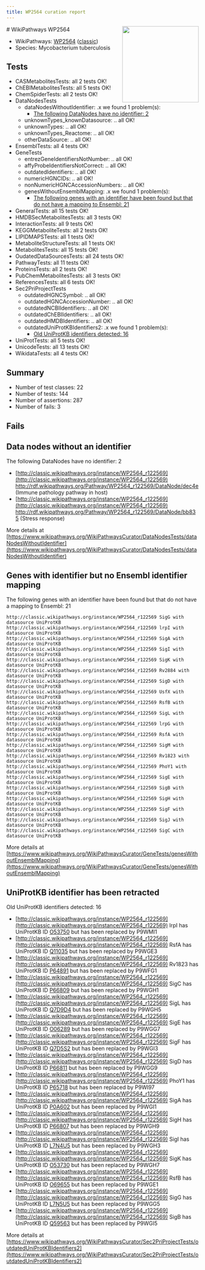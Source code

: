 ```yaml
---
title: WP2564 curation report
---
```


<img style="float: right; width: 200px" src="https://upload.wikimedia.org/wikipedia/commons/thumb/8/83/Wplogo_with_text_500.png/640px-Wplogo_with_text_500.png" />
# WikiPathways WP2564

* WikiPathways: [WP2564](https://wikipathways.org/pathways/WP2564) ([classic](https://classic.wikipathways.org/instance/WP2564))
* Species: Mycobacterium tuberculosis
## Tests
* CASMetabolitesTests: all 2 tests OK!
* ChEBIMetabolitesTests: all 5 tests OK!
* ChemSpiderTests: all 2 tests OK!
* DataNodesTests
    * dataNodesWithoutIdentifier: .x we found 1 problem(s):
        * [The following DataNodes have no identifier: 2](#d2d32fa1)
    * unknownTypes_knownDatasource: .. all OK!
    * unknownTypes: .. all OK!
    * unknownTypes_Reactome: .. all OK!
    * otherDataSource: .. all OK!
* EnsemblTests: all 4 tests OK!
* GeneTests
    * entrezGeneIdentifiersNotNumber: .. all OK!
    * affyProbeIdentifiersNotCorrect: .. all OK!
    * outdatedIdentifiers: .. all OK!
    * numericHGNCIDs: .. all OK!
    * nonNumericHGNCAccessionNumbers: .. all OK!
    * genesWithoutEnsemblMapping: .x we found 1 problem(s):
        * [The following genes with an identifier have been found but that do not have a mapping to Ensembl: 21](#c4e5432d)
* GeneralTests: all 15 tests OK!
* HMDBSecMetabolitesTests: all 3 tests OK!
* InteractionTests: all 9 tests OK!
* KEGGMetaboliteTests: all 2 tests OK!
* LIPIDMAPSTests: all 1 tests OK!
* MetaboliteStructureTests: all 1 tests OK!
* MetabolitesTests: all 15 tests OK!
* OudatedDataSourcesTests: all 24 tests OK!
* PathwayTests: all 11 tests OK!
* ProteinsTests: all 2 tests OK!
* PubChemMetabolitesTests: all 3 tests OK!
* ReferencesTests: all 6 tests OK!
* Sec2PriProjectTests
    * outdatedHGNCSymbol: .. all OK!
    * outdatedHGNCAccessionNumber: .. all OK!
    * outdatedNCBIIdentifiers: .. all OK!
    * outdatedChEBIIdentifiers: .. all OK!
    * outdatedHMDBIdentifiers: .. all OK!
    * outdatedUniProtKBIdentifiers2: .x we found 1 problem(s):
        * [Old UniProtKB identifiers detected: 16](#26bd566e)
* UniProtTests: all 5 tests OK!
* UnicodeTests: all 13 tests OK!
* WikidataTests: all 4 tests OK!


## Summary

* Number of test classes: 22
* Number of tests: 144
* Number of assertions: 287
* Number of fails: 3

## Fails

<a name="d2d32fa1" />

## Data nodes without an identifier

The following DataNodes have no identifier: 2

* [http://classic.wikipathways.org/instance/WP2564_r122569](http://classic.wikipathways.org/instance/WP2564_r122569) http://rdf.wikipathways.org/Pathway/WP2564_r122569/DataNode/dec4e (Immune pathology pathway in host)
* [http://classic.wikipathways.org/instance/WP2564_r122569](http://classic.wikipathways.org/instance/WP2564_r122569) http://rdf.wikipathways.org/Pathway/WP2564_r122569/DataNode/bb835 (Stress response)


More details at [https://www.wikipathways.org/WikiPathwaysCurator/DataNodesTests/dataNodesWithoutIdentifier](https://www.wikipathways.org/WikiPathwaysCurator/DataNodesTests/dataNodesWithoutIdentifier)

<a name="c4e5432d" />

## Genes with identifier but no Ensembl identifier mapping

The following genes with an identifier have been found but that do not have a mapping to Ensembl: 21
```
http://classic.wikipathways.org/instance/WP2564_r122569 SigG with datasource UniProtKB
http://classic.wikipathways.org/instance/WP2564_r122569 lrpI with datasource UniProtKB
http://classic.wikipathways.org/instance/WP2564_r122569 SigA with datasource UniProtKB
http://classic.wikipathways.org/instance/WP2564_r122569 SigI with datasource UniProtKB
http://classic.wikipathways.org/instance/WP2564_r122569 SigK with datasource UniProtKB
http://classic.wikipathways.org/instance/WP2564_r122569 Rv2884 with datasource UniProtKB
http://classic.wikipathways.org/instance/WP2564_r122569 SigD with datasource UniProtKB
http://classic.wikipathways.org/instance/WP2564_r122569 UsfX with datasource UniProtKB
http://classic.wikipathways.org/instance/WP2564_r122569 RsfB with datasource UniProtKB
http://classic.wikipathways.org/instance/WP2564_r122569 SigL with datasource UniProtKB
http://classic.wikipathways.org/instance/WP2564_r122569 lrpG with datasource UniProtKB
http://classic.wikipathways.org/instance/WP2564_r122569 RsfA with datasource UniProtKB
http://classic.wikipathways.org/instance/WP2564_r122569 SigM with datasource UniProtKB
http://classic.wikipathways.org/instance/WP2564_r122569 Rv1823 with datasource UniProtKB
http://classic.wikipathways.org/instance/WP2564_r122569 PhoY1 with datasource UniProtKB
http://classic.wikipathways.org/instance/WP2564_r122569 SigE with datasource UniProtKB
http://classic.wikipathways.org/instance/WP2564_r122569 SigB with datasource UniProtKB
http://classic.wikipathways.org/instance/WP2564_r122569 SigH with datasource UniProtKB
http://classic.wikipathways.org/instance/WP2564_r122569 SigF with datasource UniProtKB
http://classic.wikipathways.org/instance/WP2564_r122569 SigJ with datasource UniProtKB
http://classic.wikipathways.org/instance/WP2564_r122569 SigC with datasource UniProtKB
```

More details at [https://www.wikipathways.org/WikiPathwaysCurator/GeneTests/genesWithoutEnsemblMapping](https://www.wikipathways.org/WikiPathwaysCurator/GeneTests/genesWithoutEnsemblMapping)

<a name="26bd566e" />

## UniProtKB identifier has been retracted

Old UniProtKB identifiers detected: 16

* [http://classic.wikipathways.org/instance/WP2564_r122569](http://classic.wikipathways.org/instance/WP2564_r122569) lrpI has UniProtKB ID [O53750](https://bioregistry.io/O53750) but has been replaced by P9WMI1
* [http://classic.wikipathways.org/instance/WP2564_r122569](http://classic.wikipathways.org/instance/WP2564_r122569) RsfA has UniProtKB ID [Q11035](https://bioregistry.io/Q11035) but has been replaced by P9WGE3
* [http://classic.wikipathways.org/instance/WP2564_r122569](http://classic.wikipathways.org/instance/WP2564_r122569) Rv1823 has UniProtKB ID [P64891](https://bioregistry.io/P64891) but has been replaced by P9WFG1
* [http://classic.wikipathways.org/instance/WP2564_r122569](http://classic.wikipathways.org/instance/WP2564_r122569) SigC has UniProtKB ID [P66809](https://bioregistry.io/P66809) but has been replaced by P9WGH1
* [http://classic.wikipathways.org/instance/WP2564_r122569](http://classic.wikipathways.org/instance/WP2564_r122569) SigL has UniProtKB ID [Q7D9D4](https://bioregistry.io/Q7D9D4) but has been replaced by P9WGH5
* [http://classic.wikipathways.org/instance/WP2564_r122569](http://classic.wikipathways.org/instance/WP2564_r122569) SigE has UniProtKB ID [O06289](https://bioregistry.io/O06289) but has been replaced by P9WGG7
* [http://classic.wikipathways.org/instance/WP2564_r122569](http://classic.wikipathways.org/instance/WP2564_r122569) SigF has UniProtKB ID [Q7D5S2](https://bioregistry.io/Q7D5S2) but has been replaced by P9WGI3
* [http://classic.wikipathways.org/instance/WP2564_r122569](http://classic.wikipathways.org/instance/WP2564_r122569) SigD has UniProtKB ID [P66811](https://bioregistry.io/P66811) but has been replaced by P9WGG9
* [http://classic.wikipathways.org/instance/WP2564_r122569](http://classic.wikipathways.org/instance/WP2564_r122569) PhoY1 has UniProtKB ID [P65718](https://bioregistry.io/P65718) but has been replaced by P9WI97
* [http://classic.wikipathways.org/instance/WP2564_r122569](http://classic.wikipathways.org/instance/WP2564_r122569) SigA has UniProtKB ID [P0A602](https://bioregistry.io/P0A602) but has been replaced by P9WGI1
* [http://classic.wikipathways.org/instance/WP2564_r122569](http://classic.wikipathways.org/instance/WP2564_r122569) SigH has UniProtKB ID [P66807](https://bioregistry.io/P66807) but has been replaced by P9WGH9
* [http://classic.wikipathways.org/instance/WP2564_r122569](http://classic.wikipathways.org/instance/WP2564_r122569) SigI has UniProtKB ID [L7N4U5](https://bioregistry.io/L7N4U5) but has been replaced by P9WGH3
* [http://classic.wikipathways.org/instance/WP2564_r122569](http://classic.wikipathways.org/instance/WP2564_r122569) SigK has UniProtKB ID [O53730](https://bioregistry.io/O53730) but has been replaced by P9WGH7
* [http://classic.wikipathways.org/instance/WP2564_r122569](http://classic.wikipathways.org/instance/WP2564_r122569) RsfB has UniProtKB ID [O69655](https://bioregistry.io/O69655) but has been replaced by P9WGE1
* [http://classic.wikipathways.org/instance/WP2564_r122569](http://classic.wikipathways.org/instance/WP2564_r122569) SigG has UniProtKB ID [L7N5U5](https://bioregistry.io/L7N5U5) but has been replaced by P9WGG5
* [http://classic.wikipathways.org/instance/WP2564_r122569](http://classic.wikipathways.org/instance/WP2564_r122569) SigB has UniProtKB ID [Q59563](https://bioregistry.io/Q59563) but has been replaced by P9WGI5


More details at [https://www.wikipathways.org/WikiPathwaysCurator/Sec2PriProjectTests/outdatedUniProtKBIdentifiers2](https://www.wikipathways.org/WikiPathwaysCurator/Sec2PriProjectTests/outdatedUniProtKBIdentifiers2)


